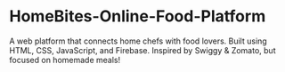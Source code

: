 # HomeBites-Online-Food-Platform
A web platform that connects home chefs with food lovers. Built using HTML, CSS, JavaScript, and Firebase. Inspired by Swiggy &amp; Zomato, but focused on homemade meals!
